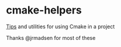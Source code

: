 # cmake-helpers

[Tips](/tips.md) and utilities for using Cmake in a project

Thanks @jrmadsen for most of these
